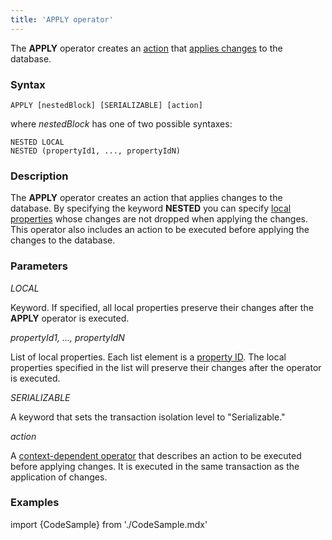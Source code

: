 ```yaml
---
title: 'APPLY operator'
---
```


The **APPLY** operator creates an [action](Actions.md) that [applies changes](Apply_changes_APPLY.md) to the database.

### Syntax

    APPLY [nestedBlock] [SERIALIZABLE] [action]

where *nestedBlock* has one of two possible syntaxes:

    NESTED LOCAL
    NESTED (propertyId1, ..., propertyIdN)

### Description

The **APPLY** operator creates an action that applies changes to the database. By specifying the keyword **NESTED** you can specify [local properties](Data_properties_DATA.md#local-data-properties) whose changes are not dropped when applying the changes. This operator also includes an action to be executed before applying the changes to the database.

### Parameters

*LOCAL*

Keyword. If specified, all local properties preserve their changes after the **APPLY** operator is executed. 

*propertyId1, ..., propertyIdN*

List of local properties. Each list element is a [property ID](IDs.md#propertyid-broken). The local properties specified in the list will preserve their changes after the operator is executed.

*SERIALIZABLE*

A keyword that sets the transaction isolation level to "Serializable."

*action*

A [context-dependent operator](Action_operator.md#context-dependent-operators) that describes an action to be executed before applying changes. It is executed in the same transaction as the application of changes.

### Examples


import {CodeSample} from './CodeSample.mdx'

<CodeSample url="https://documentation.lsfusion.org/sample?file=ActionSample&block=apply"/>

  
